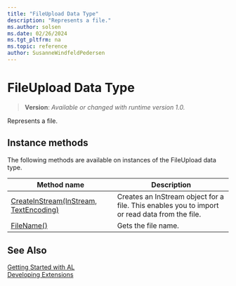 ```yaml
---
title: "FileUpload Data Type"
description: "Represents a file."
ms.author: solsen
ms.date: 02/26/2024
ms.tgt_pltfrm: na
ms.topic: reference
author: SusanneWindfeldPedersen
---
```

[//]: # (START>DO_NOT_EDIT)
[//]: # (IMPORTANT:Do not edit any of the content between here and the END>DO_NOT_EDIT.)
[//]: # (Any modifications should be made in the .xml files in the ModernDev repo.)
# FileUpload Data Type
> **Version**: _Available or changed with runtime version 1.0._

Represents a file.



## Instance methods
The following methods are available on instances of the FileUpload data type.

|Method name|Description|
|-----------|-----------|
|[CreateInStream(InStream, TextEncoding)](fileupload-createinstream-method.md)|Creates an InStream object for a file. This enables you to import or read data from the file.|
|[FileName()](fileupload-filename-method.md)|Gets the file name.|

[//]: # (IMPORTANT: END>DO_NOT_EDIT)
## See Also  
[Getting Started with AL](../devenv-get-started.md)  
[Developing Extensions](../devenv-dev-overview.md)  